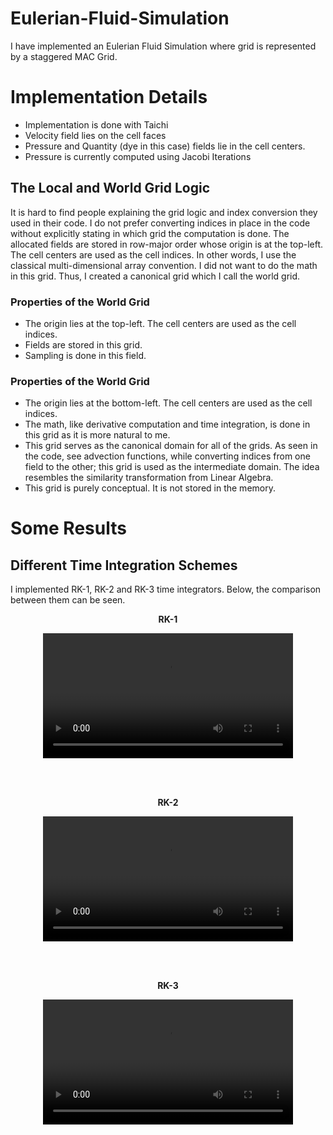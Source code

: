 # Eulerian-Fluid-Simulation

I have implemented an Eulerian Fluid Simulation where grid is represented by a staggered MAC Grid. 

# Implementation Details 
 - Implementation is done with Taichi
 - Velocity field lies on the cell faces
 - Pressure and Quantity (dye in this case) fields lie in the cell centers.
 - Pressure is currently computed using Jacobi Iterations
 
## The Local and World Grid Logic
It is hard to find people explaining the grid logic and index conversion they used in their code. I do not prefer converting indices in place in the code without explicitly stating in which grid the computation is done. The allocated fields are stored in row-major order whose origin is at the top-left. The cell centers are used as the cell indices. In other words, I use the classical multi-dimensional array convention. I did not want to do the math in this grid. Thus, I created a canonical grid which I call the world grid. 


### Properties of the World Grid
  - The origin lies at the top-left. The cell centers are used as the cell indices. 
  - Fields are stored in this grid.
  - Sampling is done in this field.

### Properties of the World Grid
  - The origin lies at the bottom-left. The cell centers are used as the cell indices. 
  - The math, like derivative computation and time integration, is done in this grid as it is more natural to me.
  - This grid serves as the canonical domain for all of the grids. As seen in the code, see advection functions, while converting indices from one field to the other; this grid is used as the intermediate domain. The idea resembles the similarity transformation from Linear Algebra.
  - This grid is purely conceptual. It is not stored in the memory.
  
 
 
# Some Results

## Different Time Integration Schemes
I implemented RK-1, RK-2 and RK-3 time integrators. Below, the comparison between them can be seen.


<p align="center">
<strong>RK-1</strong>
</p>

<div align="center">
  <video src="https://user-images.githubusercontent.com/44121631/223439086-5122cc6c-c43f-4591-800e-f7beaf0d47cc.mov" width=400/>
</div>

<br></br>

<p align="center">
<strong>RK-2</strong>
</p>

<div align="center">
  <video src="https://user-images.githubusercontent.com/44121631/223444740-4649fd6e-660c-40b5-bf08-47064dc31ebd.mov" width=400/>
</div>


<br></br>

<p align="center">
<strong>RK-3</strong>
</p>

<div align="center">
  <video src="https://user-images.githubusercontent.com/44121631/223445163-ad11b2a7-7835-4a45-9601-64e034258055.mov" width=400/>
</div>





